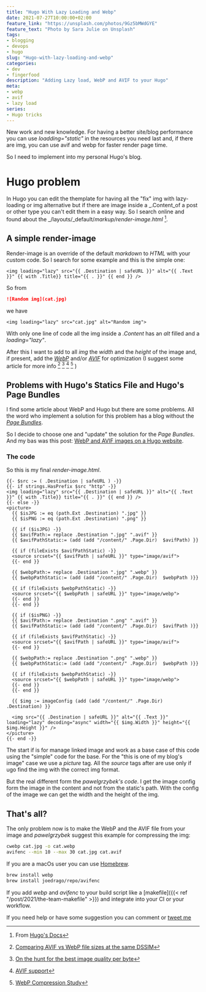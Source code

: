 ```yaml
---
title: "Hugo With Lazy Loading and Webp"
date: 2021-07-27T10:00:00+02:00
feature_link: "https://unsplash.com/photos/9Gz5bMWdGYE"
feature_text: "Photo by Sara Julie on Unsplash"
tags:
- blogging
- devops
- hugo
slug: "Hugo-with-lazy-loading-and-webp"
categories:
- dev
- fingerfood
description: "Adding Lazy load, WebP and AVIF to your Hugo"
meta:
- webp
- avif
- lazy load
series:
- Hugo tricks
---
```


New work and new knowledge. For having a better site/blog performance you can use _loadding="static"_ in the resources you need last and, if there are img, you can use avif and webp for faster render page time.

So I need to implement into my personal Hugo's blog.

# Hugo problem

In Hugo you can edit the themplate for having all the "fix" img with lazy-loading or img alternative but if there are image inside a _.Content_of a post or other type you can't edit them in a easy way.
So I search online and found about the _/layouts/_default/_markup/render-image.html_ [^1].
[^1]: From [Hugo's Docs](https://gohugo.io/getting-started/configuration-markup/#markdown-render-hooks)

## A simple render-image

Render-image is an override of the default _markdown_ to _HTML_ with your custom code.
So I search for some example and this is the simple one:

``` go-html-template
<img loading="lazy" src="{{ .Destination | safeURL }}" alt="{{ .Text }}" {{ with .Title}} title="{{ . }}" {{ end }} />
```

So from

``` markdown
![Random img](cat.jpg)
```

we have

``` go-html-template
<img loading="lazy" src="cat.jpg" alt="Random img">
```

With only one line of code all the img inside a _.Content_ has an _alt_ filled and a _loading="lazy"_.

After this I want to add to all _img_ the _width_ and the _height_ of the image and, if present, add the [_WebP_](https://developers.google.com/speed/webp/) and/or [_AVIF_](https://aomediacodec.github.io/av1-avif/) for optimization (I suggest some article for more info [^2] [^3] [^4] [^5] )

[^2]: [Comparing AVIF vs WebP file sizes at the same DSSIM](https://www.ctrl.blog/entry/webp-avif-comparison.html)
[^3]: [On the hunt for the best image quality per byte](https://fronius.me/articles/2020-10-14-comparing-image-formats-jpg-webp-avif.html)
[^4]: [AVIF support](https://caniuse.com/avif)

[^5]: [WebP Compression Study](https://developers.google.com/speed/webp/docs/webp_study)

## Problems with Hugo's Statics File and Hugo's Page Bundles

I find some article about WebP and Hugo but there are some problems.
All the word who implement a solution for this problem has a blog without the [_Page Bundles_](https://gohugo.io/content-management/page-bundles/).

So I decide to choose one and "update" the solution for the _Page Bundles_. And my bas was this post: [WebP and AVIF images on a Hugo website](https://pawelgrzybek.com/webp-and-avif-images-on-a-hugo-website/).

### The code

So this is my final _render-image.html_.

``` go-html-template
{{- $src := ( .Destination | safeURL ) -}}
{{- if strings.HasPrefix $src "http" -}}
<img loading="lazy" src="{{ .Destination | safeURL }}" alt="{{ .Text }}" {{ with .Title}} title="{{ . }}" {{ end }} />
{{- else -}}
<picture>
  {{ $isJPG := eq (path.Ext .Destination) ".jpg" }}
  {{ $isPNG := eq (path.Ext .Destination) ".png" }}

  {{ if ($isJPG) -}}
  {{ $avifPath:= replace .Destination ".jpg" ".avif" }}
  {{ $avifPathStatic:= (add (add "/content/" .Page.Dir)  $avifPath) }}

  {{ if (fileExists $avifPathStatic) -}}
  <source srcset="{{ $avifPath | safeURL }}" type="image/avif">
  {{- end }}

  {{ $webpPath:= replace .Destination ".jpg" ".webp" }}
  {{ $webpPathStatic:= (add (add "/content/" .Page.Dir)  $webpPath )}}

  {{ if (fileExists $webpPathStatic) -}}
  <source srcset="{{ $webpPath | safeURL }}" type="image/webp">
  {{- end }}
  {{- end }}

  {{ if ($isPNG) -}}
  {{ $avifPath:= replace .Destination ".png" ".avif" }}
  {{ $avifPathStatic:= (add (add "/content/" .Page.Dir)  $avifPath )}}

  {{ if (fileExists $avifPathStatic) -}}
  <source srcset="{{ $avifPath | safeURL }}" type="image/avif">
  {{- end }}

  {{ $webpPath:= replace .Destination ".png" ".webp" }}
  {{ $webpPathStatic:= (add (add "/content/" .Page.Dir)  $webpPath )}}

  {{ if (fileExists $webpPathStatic) -}}
  <source srcset="{{ $webpPath | safeURL }}" type="image/webp">
  {{- end }}
  {{- end }}

  {{ $img := imageConfig (add (add "/content/" .Page.Dir)  .Destination) }}

  <img src="{{ .Destination | safeURL }}" alt="{{ .Text }}" loading="lazy" decoding="async" width="{{ $img.Width }}" height="{{ $img.Height }}" />
</picture>
{{- end -}}
```

The start if is for manage linked image and work as a base case of this code using the "simple" code for the base.
For the "this is one of my blog's image" case we use a _picture_ tag. All the _source_ tags after are use only if ugo find the img with the correct img format.

But the real different form the _pawelgrzybek's code_. I get the image config form the image in the content and not from the static's path. With the config of the image we can get the width and the height of the img.

## That's all?

The only problem now is to make the WebP and the AVIF file from your image and _pawelgrzybek_ suggest this example for compressing the img:

``` bash
cwebp cat.jpg -o cat.webp
avifenc --min 10 --max 30 cat.jpg cat.avif
```

If you are a macOs user you can use [Homebrew](https://brew.sh/).

``` bash
brew install webp
brew install joedrago/repo/avifenc
```

If you add _webp_ and _avifenc_ to your build script like a [makefile]({{< ref "/post/2021/the-team-makefile" >}}) and integrate into your CI or your workflow.

If you need help or have some suggestion you can comment or [tweet me](https://twitter.com/fundor333)
